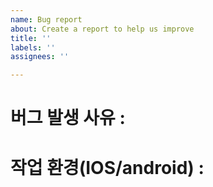 ```yaml
---
name: Bug report
about: Create a report to help us improve
title: ''
labels: ''
assignees: ''

---
```


# 버그 발생 사유 :

# 작업 환경(IOS/android) :
